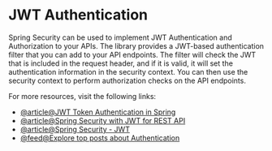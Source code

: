 # JWT Authentication

Spring Security can be used to implement JWT Authentication and Authorization to your APIs. The library provides a JWT-based authentication filter that you can add to your API endpoints. The filter will check the JWT that is included in the request header, and if it is valid, it will set the authentication information in the security context. You can then use the security context to perform authorization checks on the API endpoints.

For more resources, visit the following links:

- [@article@JWT Token Authentication in Spring](https://springframework.guru/jwt-authentication-in-spring-microservices-jwt-token/)
- [@article@Spring Security with JWT for REST API](https://www.toptal.com/spring/spring-security-tutorial)
- [@article@Spring Security - JWT](https://www.tutorialspoint.com/spring_security/spring_security_with_jwt.htm)
- [@feed@Explore top posts about Authentication](https://app.daily.dev/tags/authentication?ref=roadmapsh)
